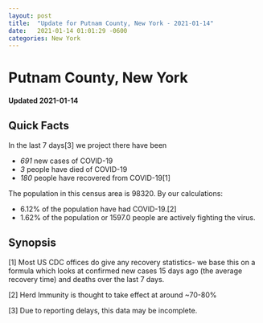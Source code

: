 ```yaml
---
layout: post
title:  "Update for Putnam County, New York - 2021-01-14"
date:   2021-01-14 01:01:29 -0600
categories: New York
---
```


# Putnam County, New York
#### Updated 2021-01-14

## Quick Facts

In the last 7 days[3] we project there have been
- *691* new cases of COVID-19
- *3* people have died of COVID-19
- *180* people have recovered from COVID-19[1]

The population in this census area is 98320. By our calculations:
- 6.12% of the population have had COVID-19.[2]
- 1.62% of the population or 1597.0 people are actively fighting the virus.

## Synopsis




[1] Most US CDC offices do give any recovery statistics- we base this on a formula which looks at confirmed new cases
15 days ago (the average recovery time) and deaths over the last 7 days.

[2] Herd Immunity is thought to take effect at around ~70-80%

[3] Due to reporting delays, this data may be incomplete.
 
    